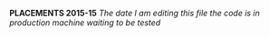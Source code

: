 **PLACEMENTS 2015-15**
*The date I am editing this file the code is in production machine waiting to be tested*
